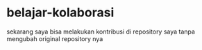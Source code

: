 # belajar-kolaborasi
sekarang saya bisa melakukan kontribusi di repository saya tanpa mengubah original repository nya
